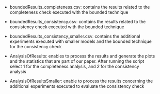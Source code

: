 

- boundedResults_completeness.csv: contains the results related to the completeness check executed with the bounded technique

- boundedResults_consistency.csv: contains the results related to the consistency check executed with the bounded technique

- boundedResults_consistency_smaller.csv: contains the additional experiments executed with smaller models and the bounded technique for the consistency check

- AnalysisOfResults: enables to process the results and generate the plots and the statistics that are part of our paper. After running the script select 1 for the completeness analysis, and 2 for the consistency analysis

- AnalysisOfResultsSmaller: enable to process the results concerning the additional experiments executed to evaluate the consistency check
